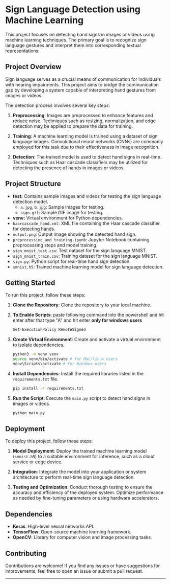 
# Sign Language Detection using Machine Learning

This project focuses on detecting hand signs in images or videos using machine learning techniques. The primary goal is to recognize sign language gestures and interpret them into corresponding textual representations.

## Project Overview

Sign language serves as a crucial means of communication for individuals with hearing impairments. This project aims to bridge the communication gap by developing a system capable of interpreting hand gestures from images or videos.

The detection process involves several key steps:

1. **Preprocessing**: Images are preprocessed to enhance features and reduce noise. Techniques such as resizing, normalization, and edge detection may be applied to prepare the data for training.

2. **Training**: A machine learning model is trained using a dataset of sign language images. Convolutional neural networks (CNNs) are commonly employed for this task due to their effectiveness in image recognition.

3. **Detection**: The trained model is used to detect hand signs in real-time. Techniques such as Haar cascade classifiers may be utilized for detecting the presence of hands in images or videos.

## Project Structure

- **test:** Contains sample images and videos for testing the sign language detection model.
  - `a.jpg`, `b.jpg`: Sample images for testing.
  - `sign.gif`: Sample GIF image for testing.
- **venv:** Virtual environment for Python dependencies.
- `haarcascade_hand.xml`: XML file containing the Haar cascade classifier for detecting hands.
- `output.png`: Output image showing the detected hand sign.
- `preprocessing_and_training.ipynb`: Jupyter Notebook containing preprocessing steps and model training.
- `sign_mnist_test.csv`: Test dataset for the sign language MNIST.
- `sign_mnist_train.csv`: Training dataset for the sign language MNIST.
- `sign.py`: Python script for real-time hand sign detection.
- `smnist.h5`: Trained machine learning model for sign language detection.

## Getting Started

To run this project, follow these steps:

1. **Clone the Repository**: Clone the repository to your local machine.
2. **To Enable Scripts**: paste following command into the powershell and  hit enter after that type "A" and hit enter  **only for windows users**

    ```bash
    Set-ExecutionPolicy RemoteSigned
    ```

3. **Create Virtual Environment**: Create and activate a virtual environment to isolate dependencies.
   
    ```bash
    python3 -m venv venv
    source venv/bin/activate # for Mac/linux Users
    venv\Scripts\activate # For Windows users 
    ```
   
4. **Install Dependencies**: Install the required libraries listed in the `requirements.txt` file.
   
    ```bash
    pip install -r requirements.txt
    ```
   
5. **Run the Script**: Execute the `main.py` script to detect hand signs in images or videos.
   
    ```bash
    python main.py
    ```

## Deployment

To deploy this project, follow these steps:

1. **Model Deployment**: Deploy the trained machine learning model (`smnist.h5`) to a suitable environment for inference, such as a cloud service or edge device.

2. **Integration**: Integrate the model into your application or system architecture to perform real-time sign language detection.

3. **Testing and Optimization**: Conduct thorough testing to ensure the accuracy and efficiency of the deployed system. Optimize performance as needed by fine-tuning parameters or using hardware accelerators.

## Dependencies

- **Keras**: High-level neural networks API.
- **TensorFlow**: Open-source machine learning framework.
- **OpenCV**: Library for computer vision and image processing tasks.

## Contributing

Contributions are welcome! If you find any issues or have suggestions for improvements, feel free to open an issue or submit a pull request.

---